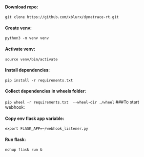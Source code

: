 #### Download repo:  
`git clone https://github.com/xblurx/dynatrace-rt.git`
#### Create venv:
`python3 -m venv venv`
#### Activate venv:
`source venv/bin/activate`
#### Install dependencies:
`pip install -r requirements.txt`
#### Collect dependencies in wheels folder:
`pip wheel -r requirements.txt  --wheel-dir ./wheel`
###To start webhook:
#### Copy env flask app variable:
`export FLASK_APP=~/webhook_listener.py`
#### Run flask:  
`nohup flask run &`


